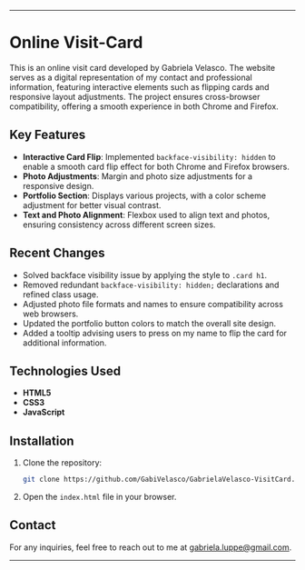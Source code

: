 
---

# Online Visit-Card

This is an online visit card developed by Gabriela Velasco. The website serves as a digital representation of my contact and professional information, featuring interactive elements such as flipping cards and responsive layout adjustments. The project ensures cross-browser compatibility, offering a smooth experience in both Chrome and Firefox.

## Key Features

- **Interactive Card Flip**: Implemented `backface-visibility: hidden` to enable a smooth card flip effect for both Chrome and Firefox browsers.
- **Photo Adjustments**: Margin and photo size adjustments for a responsive design.
- **Portfolio Section**: Displays various projects, with a color scheme adjustment for better visual contrast.
- **Text and Photo Alignment**: Flexbox used to align text and photos, ensuring consistency across different screen sizes.

## Recent Changes

- Solved backface visibility issue by applying the style to `.card h1`.
- Removed redundant `backface-visibility: hidden;` declarations and refined class usage.
- Adjusted photo file formats and names to ensure compatibility across web browsers.
- Updated the portfolio button colors to match the overall site design.
- Added a tooltip advising users to press on my name to flip the card for additional information.

## Technologies Used

- **HTML5**
- **CSS3**
- **JavaScript**

## Installation

1. Clone the repository:
   ```bash
   git clone https://github.com/GabiVelasco/GabrielaVelasco-VisitCard.git
   ```
2. Open the `index.html` file in your browser.

## Contact

For any inquiries, feel free to reach out to me at [gabriela.luppe@gmail.com](mailto:gabriela.luppe@gmail.com).

---


